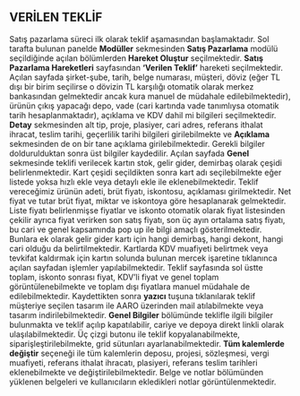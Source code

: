 ## VERİLEN TEKLİF
Satış pazarlama süreci ilk olarak teklif aşamasından başlamaktadır. Sol tarafta bulunan panelde **Modüller** sekmesinden **Satış Pazarlama** modülü seçildiğinde açılan bölümlerden **Hareket Oluştur** seçilmektedir. **Satış Pazarlama Hareketleri** sayfasından **‘Verilen Teklif’** hareketi seçilmektedir. Açılan sayfada şirket-şube, tarih, belge numarası, müşteri, döviz (eğer TL dışı bir birim seçilirse o dövizin TL karşılığı otomatik olarak merkez bankasından gelmektedir ancak kura manuel de müdahale edilebilmektedir), ürünün çıkış yapacağı depo, vade (cari kartında vade tanımlıysa otomatik tarih hesaplanmaktadır), açıklama ve KDV dahil mi bilgileri seçilmektedir. **Detay** sekmesinden alt tip, proje, plasiyer, cari adres, referans ithalat ihracat, teslim tarihi, geçerlilik tarihi bilgileri girilebilmekte ve **Açıklama** sekmesinden de on bir tane açıklama girilebilmektedir. Gerekli bilgiler doldurulduktan sonra üst bilgiler kaydedilir. Açılan sayfada **Genel** sekmesinde teklifi verilecek kartın stok, gelir gider, demirbaş olarak çeşidi belirlenmektedir. Kart çeşidi seçildikten sonra kart adı seçilebilmekte eğer listede yoksa hızlı ekle veya detaylı ekle ile eklenebilmektedir. Teklif vereceğimiz ürünün adeti, brüt fiyatı, iskontosu, açıklaması girilmektedir. Net fiyat ve tutar brüt fiyat, miktar ve iskontoya göre hesaplanarak gelmektedir. Liste fiyatı belirlenmişse fiyatlar ve iskonto otomatik olarak fiyat listesinden çekilir ayrıca fiyat verirken son satış fiyatı, son üç ayın ortalama satış fiyatı, bu cari ve genel kapsamında pop up ile bilgi amaçlı gösterilmektedir. Bunlara ek olarak gelir gider kartı için hangi demirbaş, hangi dekont, hangi cari olduğu da belirtilmektedir. Kartlarda KDV muafiyeti belirtmek veya tevkifat kaldırmak için kartın solunda bulunan mercek işaretine tıklanınca açılan sayfadan işlemler yapılabilmektedir. Teklif sayfasında sol üstte toplam, iskonto sonrası fiyat, KDV’li fiyat ve genel toplam görüntülenebilmekte ve toplam dışı fiyatlara manuel müdahale de edilebilmektedir. Kaydettikten sonra **yazıcı** tuşuna tıklanılarak teklif müşteriye seçilen tasarım ile AARO üzerinden mail atılabilmekte veya tasarım indirilebilmektedir. **Genel Bilgiler** bölümünde teklifle ilgili bilgiler bulunmakta ve teklif açılıp kapatılabilir, cariye ve depoya direkt linkli olarak ulaşılabilmektedir. Üç çizgi butonu ile teklif kopyalanabilmekte, siparişleştirilebilmekte, grid sütunları ayarlanabilmektedir. **Tüm kalemlerde değiştir** seçeneği ile tüm kalemlerin deposu, projesi, sözleşmesi, vergi muafiyeti, referans ithalat ihracatı, plasiyeri, referans teslim tarihleri eklenebilmekte ve değiştirilebilmektedir. Belge ve notlar bölümünden yüklenen belgeleri ve kullanıcıların ekledikleri notlar görüntülenmektedir. 
